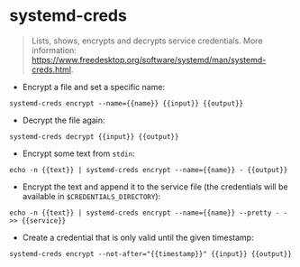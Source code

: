# systemd-creds

> Lists, shows, encrypts and decrypts service credentials.
> More information: <https://www.freedesktop.org/software/systemd/man/systemd-creds.html>.

- Encrypt a file and set a specific name:

`systemd-creds encrypt --name={{name}} {{input}} {{output}}`

- Decrypt the file again:

`systemd-creds decrypt {{input}} {{output}}`

- Encrypt some text from `stdin`:

`echo -n {{text}} | systemd-creds encrypt --name={{name}} - {{output}}`

- Encrypt the text and append it to the service file (the credentials will be available in `$CREDENTIALS_DIRECTORY`):

`echo -n {{text}} | systemd-creds encrypt --name={{name}} --pretty - - >> {{service}}`

- Create a credential that is only valid until the given timestamp:

`systemd-creds encrypt --not-after="{{timestamp}}" {{input}} {{output}}`
